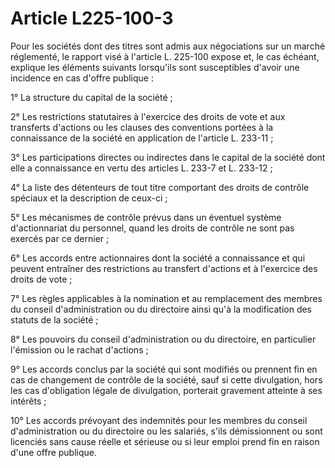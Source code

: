 # Article L225-100-3

Pour les sociétés dont des titres sont admis aux négociations sur un marché réglementé, le rapport visé à l'article L. 225-100 expose et, le cas échéant, explique les éléments suivants lorsqu'ils sont susceptibles d'avoir une incidence en cas d'offre publique :

1° La structure du capital de la société ;

2° Les restrictions statutaires à l'exercice des droits de vote et aux transferts d'actions ou les clauses des conventions portées à la connaissance de la société en application de l'article L. 233-11 ;

3° Les participations directes ou indirectes dans le capital de la société dont elle a connaissance en vertu des articles L. 233-7 et L. 233-12 ;

4° La liste des détenteurs de tout titre comportant des droits de contrôle spéciaux et la description de ceux-ci ;

5° Les mécanismes de contrôle prévus dans un éventuel système d'actionnariat du personnel, quand les droits de contrôle ne sont pas exercés par ce dernier ;

6° Les accords entre actionnaires dont la société a connaissance et qui peuvent entraîner des restrictions au transfert d'actions et à l'exercice des droits de vote ;

7° Les règles applicables à la nomination et au remplacement des membres du conseil d'administration ou du directoire ainsi qu'à la modification des statuts de la société ;

8° Les pouvoirs du conseil d'administration ou du directoire, en particulier l'émission ou le rachat d'actions ;

9° Les accords conclus par la société qui sont modifiés ou prennent fin en cas de changement de contrôle de la société, sauf si cette divulgation, hors les cas d'obligation légale de divulgation, porterait gravement atteinte à ses intérêts ;

10° Les accords prévoyant des indemnités pour les membres du conseil d'administration ou du directoire ou les salariés, s'ils démissionnent ou sont licenciés sans cause réelle et sérieuse ou si leur emploi prend fin en raison d'une offre publique.
